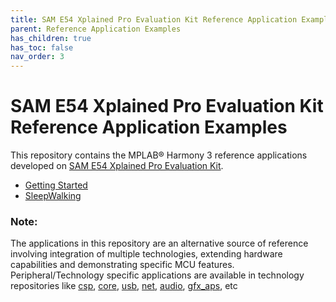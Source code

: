```yaml
---
title: SAM E54 Xplained Pro Evaluation Kit Reference Application Examples
parent: Reference Application Examples
has_children: true
has_toc: false
nav_order: 3
---
```


# SAM E54 Xplained Pro Evaluation Kit Reference Application Examples

This repository contains the MPLAB® Harmony 3 reference applications developed on [SAM E54 Xplained Pro Evaluation Kit](https://www.microchip.com/DevelopmentTools/ProductDetails/ATSAME54-XPRO).   

* [Getting Started](./getting_started/docs/readme.md)
* [SleepWalking](./sleepwalking/docs/readme.md)

### **Note:** 
The applications in this repository are an alternative source of reference involving integration of multiple technologies, extending hardware capabilities and demonstrating specific MCU features. 
Peripheral/Technology specific applications are available in technology repositories like [csp](https://github.com/Microchip-MPLAB-Harmony/csp), [core](https://github.com/Microchip-MPLAB-Harmony/core), [usb](https://github.com/Microchip-MPLAB-Harmony/usb), [net](https://github.com/Microchip-MPLAB-Harmony/net), [audio](https://github.com/Microchip-MPLAB-Harmony/audio), [gfx_aps](https://github.com/Microchip-MPLAB-Harmony/gfx_apps), etc

